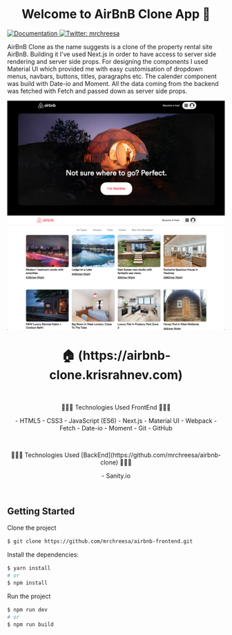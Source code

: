 <h1 align="center">Welcome to AirBnB Clone App 👋</h1>
<p>
  <a href="https://github.com/mrchreesa/airbnb-frontend" target="_blank">
    <img alt="Documentation" src="https://img.shields.io/badge/documentation-yes-brightgreen.svg" />
  </a>
  <a href="https://twitter.com/mrchreesa" target="_blank">
    <img alt="Twitter: mrchreesa" src="https://img.shields.io/twitter/follow/mrchreesa.svg?style=social" />
  </a>
</p>

AirBnB Clone as the name suggests is a clone of the property rental site AirBnB. Building it I've used Next.js in order to have access to server side rendering and server side props. For designing the components I used Material UI which provided me with easy customisation of dropdown menus, navbars, buttons, titles, paragraphs etc. The calender component was build with Date-io and Moment. All the data coming from the backend was fetched with Fetch and passed down as server side props.

<img align="center" src="./preview 1.png" alt="preview page" />
<img align="center" src="./preview 2.png" alt="preview page" />

<h1 align="center"> 🏠 (https://airbnb-clone.krisrahnev.com) </h1>
</br>
<p align="center">
 🔶🔶🔶 Technologies Used FrontEnd 🔶🔶🔶
 </p>
<p align="center">
- HTML5
- CSS3
- JavaScript (ES6)
- Next.js
- Material UI
- Webpack
- Fetch
- Date-io
- Moment
- Git
- GitHub
</p>
</br>
<p align="center">
🔷🔷🔷 Technologies Used [BackEnd](https://github.com/mrchreesa/airbnb-clone) 🔷🔷🔷
</p>
<p align="center">
- Sanity.io
</p>

</br>

## Getting Started

Clone the project

```bash
$ git clone https://github.com/mrchreesa/airbnb-frontend.git
```

Install the dependencies:

```bash
$ yarn install
# or
$ npm install
```

Run the project

```bash
$ npm run dev
# or
$ npm run build
```
